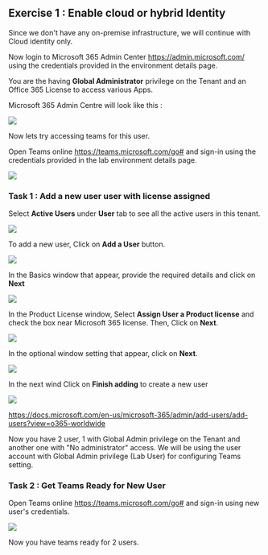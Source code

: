 ## Exercise 1 : Enable cloud or hybrid Identity 

Since we don't have any on-premise infrastructure, we will continue with Cloud identity only.

Now login to Microsoft 365 Admin Center https://admin.microsoft.com/ using the credentials provided in the environment details page. 

You are the having **Global Administrator** privilege on the Tenant and an Office 365 License to access various Apps.

Microsoft 365 Admin Centre will look like this :

<kbd>![](images/msac.jpg)</kbd>

Now lets try accessing teams for this user.

Open Teams online https://teams.microsoft.com/go# and sign-in using the credentials provided in the lab environment details page.

<kbd>![](images/teams.jpg)</kbd>

### Task 1 : Add a new user user with license assigned

Select **Active Users** under **User** tab to see all the active users in this tenant.

<kbd>![](images/activeusers.jpg)</kbd>

To add a new user, Click on **Add a User** button.

<kbd>![](images/adduser.jpg)</kbd>

In the Basics window that appear, provide the required details and click on **Next** 

<kbd>![](images/userbasic.jpg)</kbd>

In the Product License window, Select **Assign User a Product license** and check the box near Microsoft 365 license. Then, Click on **Next**.

<kbd>![](images/userlicense.jpg)</kbd>

In the optional window setting that appear, click on **Next**.

<kbd>![](images/useroptional.jpg)</kbd>

In the next wind Click on **Finish adding** to create a new user 

<kbd>![](images/usercreate.jpg)</kbd>

https://docs.microsoft.com/en-us/microsoft-365/admin/add-users/add-users?view=o365-worldwide

Now you have 2 user, 1 with Global Admin privilege on the Tenant and another one with "No administrator" access.
We will be using the user account with Global Admin privilege (Lab User) for configuring Teams setting.

### Task 2 : Get Teams Ready for New User

Open Teams online https://teams.microsoft.com/go# and sign-in using new user's credentials.

<kbd>![](images/teams.jpg)</kbd>

Now you have teams ready for 2 users.
